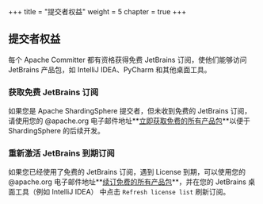 +++
title = "提交者权益"
weight = 5
chapter = true
+++

## 提交者权益

每个 Apache Committer 都有资格获得免费 JetBrains 订阅，使他们能够访问 JetBrains 产品包，如 IntelliJ IDEA、PyCharm 和其他桌面工具。

### 获取免费 JetBrains 订阅

如果您是 Apache ShardingSphere 提交者，但未收到免费的 JetBrains 订阅，请使用您的 @apache.org 电子邮件地址**[立即获取免费的所有产品包](https://www.jetbrains.com/shop/eform/apache?product=ALL)**以便于 ShardingSphere 的后续开发。

### 重新激活 JetBrains 到期订阅

如果您已经使用了免费的 JetBrains 订阅，遇到 License 到期，可以使用您的 @apache.org 电子邮件地址**[续订免费的所有产品包](https://www.jetbrains.com/shop/eform/apache?product=ALL)**，并在您的 JetBrains 桌面工具（例如 IntelliJ IDEA） 中点击 `Refresh license list` 刷新订阅。
